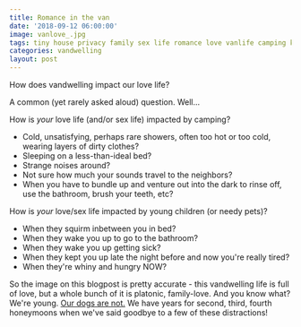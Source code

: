 ```yaml
---
title: Romance in the van
date: '2018-09-12 06:00:00'
image: vanlove_.jpg
tags: tiny house privacy family sex life romance love vanlife camping kids pets
categories: vandwelling
layout: post
---
```


How does vandwelling impact our love life?

A common (yet rarely asked aloud) question. Well...

How is *your* love life (and/or sex life) impacted by camping?
* Cold, unsatisfying, perhaps rare showers, often too hot or too cold, wearing layers of dirty clothes?
* Sleeping on a less-than-ideal bed? 
* Strange noises around? 
* Not sure how much your sounds travel to the neighbors?
* When you have to bundle up and venture out into the dark to rinse off, use the bathroom, brush your teeth, etc?

How is *your* love/sex life impacted by young children (or needy pets)?
* When they squirm inbetween you in bed?
* When they wake you up to go to the bathroom?
* When they wake you up getting sick?
* When they kept you up late the night before and now you're really tired?
* When they're whiny and hungry NOW?

So the image on this blogpost is pretty accurate - this vandwelling life is full of love, but a whole bunch of it is platonic, family-love. And you know what? We're young. [Our dogs are not.](https://reverdecer.annalisagross.com/2018/08/05/dog-retirement-home/) We have years for second, third, fourth honeymoons when we've said goodbye to a few of these distractions!